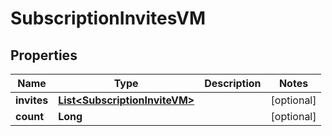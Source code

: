 

# SubscriptionInvitesVM


## Properties

Name | Type | Description | Notes
------------ | ------------- | ------------- | -------------
**invites** | [**List&lt;SubscriptionInviteVM&gt;**](SubscriptionInviteVM.md) |  |  [optional]
**count** | **Long** |  |  [optional]



